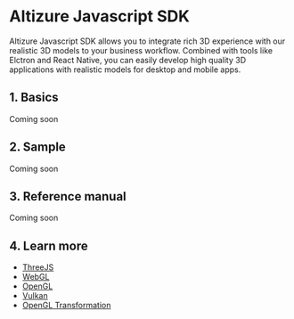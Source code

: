 # Altizure Javascript SDK

Altizure Javascript SDK allows you to integrate rich 3D experience with our realistic 3D models to your business workflow. Combined with tools like Elctron and React Native, you can easily develop high quality 3D applications with realistic models for desktop and mobile apps.

## 1. Basics

Coming soon

## 2. Sample

Coming soon

## 3. Reference manual

Coming soon

## 4. Learn more

* [ThreeJS](https://threejs.org/)
* [WebGL](https://www.khronos.org/webgl/)
* [OpenGL](https://www.opengl.org/)
* [Vulkan](https://www.khronos.org/registry/vulkan/)
* [OpenGL Transformation](http://www.songho.ca/opengl/gl_transform.html)
